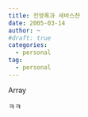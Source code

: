 ```yaml
---
title: 전영록과 세바스챤
date: 2005-03-14
author: ~
#draft: true
categories:
  - personal
tag:
  - personal
---
```




Array

ㅋㅋ


 






